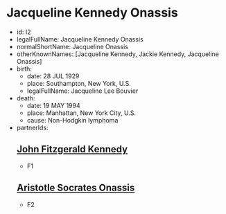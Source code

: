 # Jacqueline Kennedy Onassis
- id: I2
- legalFullName: Jacqueline Kennedy Onassis
- normalShortName: Jacqueline Onassis
- otherKnownNames: [Jacqueline Kennedy, Jackie Kennedy, Jacqueline Onassis]
- birth:
  - date: 28 JUL 1929
  - place: Southampton, New York, U.S.
  - legalFullName: Jacqueline Lee Bouvier
- death:
  - date: 19 MAY 1994
  - place: Manhattan, New York City, U.S.
  - cause: Non-Hodgkin lymphoma
- partnerIds:
  ## [John Fitzgerald Kennedy](../../families/F1)
  - F1
  ## [Aristotle Socrates Onassis](../../families/F2)
  - F2
